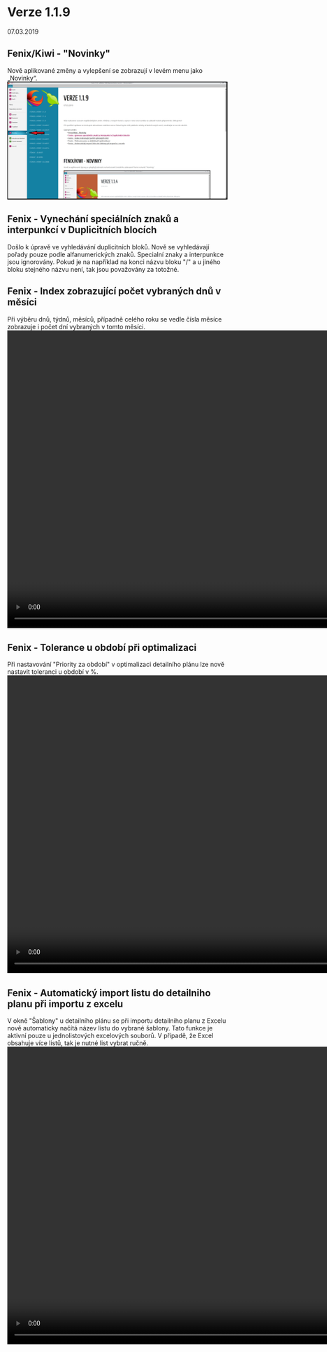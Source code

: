 ﻿# Verze 1.1.9
07.03.2019

## Fenix/Kiwi - "Novinky"
Nově aplikované změny a vylepšení se zobrazují v levém menu jako „Novinky“.
![Fenix nápověda](../data/Fenix_napoveda1.png "Fenix nápověda")

## Fenix - Vynechání speciálních znaků a interpunkcí v Duplicitních blocích
Došlo k úpravě ve vyhledávání duplicitních bloků. Nově se vyhledávají pořady pouze podle alfanumerických znaků. Specialní znaky a interpunkce jsou ignorovány.
Pokud je na například na konci názvu bloku "/" a u jiného bloku stejného názvu není, tak jsou považovány za totožné.

## Fenix - Index zobrazující počet vybraných dnů v měsíci
Při výběru dnů, týdnů, měsíců, případně celého roku se vedle čísla měsíce zobrazuje i počet dní vybraných v tomto měsíci. 
<video width="1024" height="680" src="https://kiwifenix.lerach.cz/data/fenix_07_3_dny.mp4" type="video/mp4" controls></video>

## Fenix - Tolerance u období při optimalizaci
Při nastavování "Priority za období" v optimalizaci detailního plánu lze nově nastavit toleranci u období v %.
<video width="1024" height="680" src="https://kiwifenix.lerach.cz/data/fenix_07_3_tolerance.mp4" type="video/mp4" controls></video>

## Fenix - Automatický import listu do detailniho planu při importu z excelu
V okně "Šablony" u detailního plánu se při importu detailniho planu z Excelu nově automaticky načítá název listu do vybrané šablony. Tato funkce je aktivní pouze u jednolistových excelových souborů.
V případě, že Excel obsahuje více listů, tak je nutné list vybrat ručně.
<video width="1024" height="680" src="https://kiwifenix.lerach.cz/data/fenix_07_3_import.mp4" type="video/mp4" controls></video>


